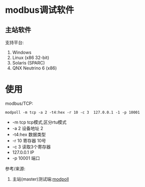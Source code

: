 # modbus调试软件

## 主站软件 

支持平台:

1. Windows
2. Linux (x86 32-bit)
3. Solaris (SPARC)
4. QNX Neutrino 6 (x86)

# 使用

modbus/TCP:

	modpoll -m tcp -a 2 -t4:hex -r 10 -c 3  127.0.0.1 -1 -p 10001

* -m tcp tcp模式,区分rtu模式
* -a 2 设备地址 2
* -t4:hex 数据类型
* -r 10 寄存器 10号
* -c 3  读取3个寄存器
* 127.0.0.1 IP
* -p 10001 端口

参考/来源:
1. 主站(master)测试端:[modpoll](http://www.modbusdriver.com/modpoll.html)
